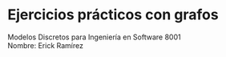 # Ejercicios prácticos con grafos  
Modelos Discretos para Ingeniería en Software
8001  
Nombre: Erick Ramírez
